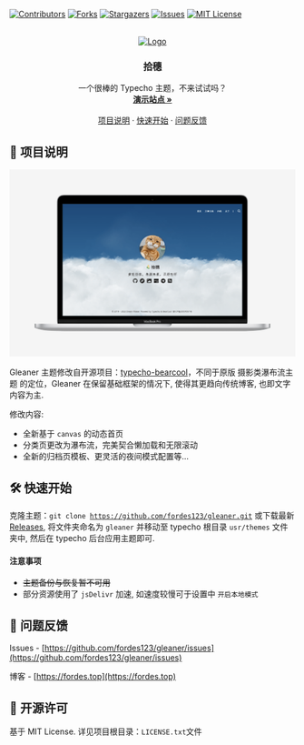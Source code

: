 <!-- This README Template See: https://github.com/othneildrew/Best-README-Template -->
<a name="readme-top"></a>

<!-- PROJECT SHIELDS -->
[![Contributors][contributors-shield]][contributors-url]
[![Forks][forks-shield]][forks-url]
[![Stargazers][stars-shield]][stars-url]
[![Issues][issues-shield]][issues-url]
[![MIT License][license-shield]][license-url]

<!-- PROJECT LOGO -->
<br />
<div align="center">
  <a href="https://github.com/fordes123/gleaner">
    <img src="./assets/img/favicons/favicon-64x64.ico" alt="Logo" width="80" height="80">
  </a>

<h3 align="center">拾穗</h3>

  <p align="center">
    一个很棒的 Typecho 主题，不来试试吗？
    <br />
    <a href="https://gleaner-vercel.vercel.app"><strong>演示站点 »</strong></a>
    <br />
    <br />
    <a href="#1">项目说明</a>
    ·
    <a href="#2">快速开始</a>
    ·
    <a href="#3">问题反馈</a>
  </p>
</div>



<!-- ABOUT THE PROJECT -->

<h2 id='1'>🎉 项目说明</h2>

[![Product Name Screen Shot][product-screenshot]](https://example.com)

Gleaner 主题修改自开源项目：[typecho-bearcool](https://www.github.com/whitebearcode/typecho-bearcool)，不同于原版
摄影类瀑布流主题 的定位，Gleaner 在保留基础框架的情况下, 使得其更趋向传统博客, 也即文字内容为主.

修改内容:

* 全新基于 <code>canvas</code> 的动态首页
* 分类页更改为瀑布流，完美契合懒加载和无限滚动
* 全新的归档页模板、更灵活的夜间模式配置等...

<!-- GETTING STARTED -->

<h2 id='2'>🛠️ 快速开始</h2>

克隆主题：<code>git clone https://github.com/fordes123/gleaner.git</code> 或下载最新 [Releases](https://github.com/fordes123/gleaner/releases), 将文件夹命名为 <code>gleaner</code> 并移动至
typecho 根目录
<code>usr/themes</code> 文件夹中, 然后在 typecho 后台应用主题即可.

#### 注意事项

- ~~主题备份与恢复暂不可用~~
- 部分资源使用了 <code>jsDelivr</code> 加速, 如速度较慢可于设置中 <code>开启本地模式</code>

<!-- CONTACT -->
<h2 id='3'>💬 问题反馈</h2>

Issues - [https://github.com/fordes123/gleaner/issues](https://github.com/fordes123/gleaner/issues)

博客 - [https://fordes.top](https://fordes.top)

<!-- LICENSE -->
<h2>📃 开源许可</h2>

基于 MIT License. 详见项目根目录：<code>LICENSE.txt</code>文件

<!-- MARKDOWN LINKS & IMAGES -->

[contributors-shield]:https://img.shields.io/github/contributors/fordes123/gleaner.svg?style=for-the-badge

[contributors-url]:https://github.com/fordes123/gleaner/graphs/contributors

[forks-shield]:https://img.shields.io/github/forks/fordes123/gleaner.svg?style=for-the-badge

[forks-url]:https://github.com/fordes123/gleaner/network/members

[stars-shield]:https://img.shields.io/github/stars/fordes123/gleaner.svg?style=for-the-badge

[stars-url]:https://github.com/fordes123/gleaner/stargazers

[issues-shield]:https://img.shields.io/github/issues/fordes123/gleaner.svg?style=for-the-badge

[issues-url]:https://github.com/fordes123/gleaner/issues

[license-shield]:https://img.shields.io/github/license/fordes123/gleaner.svg?style=for-the-badge

[license-url]:https://github.com/fordes123/gleaner/blob/master/LICENSE.txt

[product-screenshot]:screenshot.png
